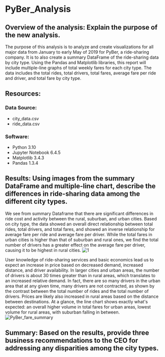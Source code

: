 # PyBer_Analysis
## Overview of the analysis: Explain the purpose of the new analysis.
The purpose of this analysis is to analyze and create visualizations for all major data from January to early May of 2019 for PyBer, a ride-sharing company. It is to also create a summary DataFrame of the ride-sharing data by city type. Using the Pandas and Matplotlib libraries, this report will include multiple-line graphs of total weekly fares for each city type. The data includes the total rides, total drivers, total fares, average fare per ride and driver, and total fare by city type.

## Resources:
### Data Source:
- city_data.csv
- ride_data.csv

### Software:
- Python 3.10
- Jupyter Notebook 6.4.5
- Matplotlib 3.4.3
- Pandas 1.3.4

## Results: Using images from the summary DataFrame and multiple-line chart, describe the differences in ride-sharing data among the different city types.
We see from summary Dataframe that there are significant differences in ride cost and activity between the rural, suburban, and urban cities. Based on city type, the data showed an overall direct relationship between total rides, total drivers, and total fares, and showed an inverse relationship for average fare per ride and average fare per driver. While the total fares in urban cities is higher than that of suburban and rural ones, we find the total number of drivers has a greater effect on the average fare per driver, causing it to be highest in rural cities.
![1](https://user-images.githubusercontent.com/33900637/146473771-45483611-61a3-4124-b589-f6eb3fa65a78.png)

User knowledge of ride-sharing services and basic economics lead us to expect an increase in price based on decreased demand, increased distance, and driver availability. In larger cities and urban areas, the number of drivers is about 30 times greater than in rural areas, which translates to an increased relative demand. In fact, there are so many drivers in the urban area that at any given time, many drivers are not contracted, as shown by the contrast between the total number of rides and the total number of drivers. Prices are likely also increased in rural areas based on the distance between destinations. At a glance, the line chart shows exactly what's expected: an overall higher volume in total fares for urban areas, lowest volume for rural areas, with suburban falling in between.
![PyBer_fare_summary](https://user-images.githubusercontent.com/33900637/146473790-adc293ae-0a11-40d4-828d-51f05baa89da.png)

## Summary: Based on the results, provide three business recommendations to the CEO for addressing any disparities among the city types.
